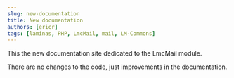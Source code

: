 ```yaml
---
slug: new-documentation
title: New documentation
authors: [ericr]
tags: [laminas, PHP, LmcMail, mail, LM-Commons]
---
```

This the new documentation site dedicated to the LmcMail module.

There are no changes to the code, just improvements in the documentation.
